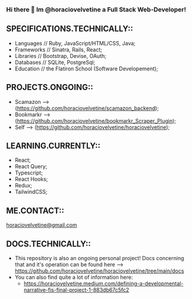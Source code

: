 ### Hi there 👋 Im @horaciovelvetine a Full Stack Web-Developer!  

## SPECIFICATIONS.TECHNICALLY:: 
- Languages // Ruby, JavaScript/HTML/CSS, Java;
- Frameworks // Sinatra, Rails, React;
- Libraries // Bootstrap, Devise, OAuth;
- Databases // SQLite, PostgreSql;
- Education // the Flatiron School (Software Developement);

## PROJECTS.ONGOING:: 
- Scamazon --> (https://github.com/horaciovelvetine/scamazon_backend);
- Bookmarkr --> (https://github.com/horaciovelvetine/bookmarkr_Scraper_Plugin);
- Self --> (https://github.com/horaciovelvetine/horaciovelvetine);

## LEARNING.CURRENTLY:: 
- React;
- React Query;
- Typescript;
- React Hooks;
- Redux;
- TailwindCSS;

## ME.CONTACT:: 
horaciovelvetine@gmail.com

## DOCS.TECHNICALLY::
- This repository is also an ongoing personal project! Docs concerning that and it's operation can be found here --> https://github.com/horaciovelvetine/horaciovelvetine/tree/main/docs
- You can also find quite a lot of information here:
  - https://horaciovelvetine.medium.com/defining-a-developmental-narrative-fis-final-project-1-883db67c5fc2
